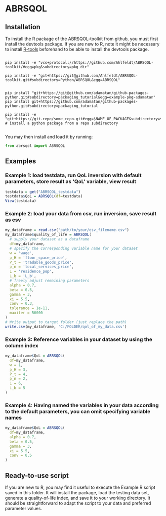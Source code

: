 
# ABRSQOL


## Installation
To install the R package of the ABRSQOL-toolkit from github, you must first install the devtools package. 
If you are new to R, note it might be necessary to install [R-tools](https://cran.r-project.org/bin/windows/Rtools/) beforehand to be able to install the devtools package. 

```console

pip install -e "vcs+protocol://https://github.com/Ahlfeldt/ABRSQOL-toolkit/#egg=pkg&subdirectory=pkg_dir"

pip install -e "git+https://git@github.com/Ahlfeldt/ABRSQOL-toolkit.git#subdirectory=Python/ABRSQOL&egg=ABRSQOL"


pip install "git+https://git@github.com/adamatan/github-packages-python.git#subdirectory=packaging_tutorial&egg=example-pkg-adamatan"
pip install git+https://github.com/adamatan/github-packages-python.git#subdirectory=packaging_tutorial

pip install -e "git+https://git.repo/some_repo.git#egg=$NAME_OF_PACKAGE&subdirectory=$SUBDIR_IN_REPO" # install a python package from a repo subdirectory


```
You may then install and load it by running:
```python
from abrsqol import ABRSQOL
```

## Examples
### Example 1: load testdata, run QoL inversion with default parameters, store result as 'QoL' variable, view result
``` r
testdata = get("ABRSQOL_testdata")
testdata$QoL = ABRSQOL(df=testdata)
View(testdata)
```

### Example 2: load your data from csv, run inversion, save result as csv
``` r
my_dataframe = read.csv("path/to/your/csv_filename.csv")
my_dataframe$quality_of_life = ABRSQOL(
  # supply your dataset as a dataframe
  df=my_dataframe,
  # specify the corresponding variable name for your dataset
  w = 'wage',
  p_H = 'floor_space_price',
  P_t = 'tradable_goods_price',
  p_n = 'local_services_price',
  L = 'residence_pop',
  L_b = 'L_b',
  # freely adjust remaining parameters
  alpha = 0.7,
  beta = 0.5,
  gamma = 3,
  xi = 5.5,
  conv = 0.3,
  tolerance = 1e-11,
  maxiter = 50000
)
# Write output to target folder (just replace the path)
write.csv(my_dataframe, 'C:/FOLDER/qol_of_my_data.csv')
```

### Example 3: Reference variables in your dataset by using the column index
``` r
my_dataframe$QoL = ABRSQOL(
  df=my_dataframe,
  w = 1,
  p_H = 3,
  P_t = 4,
  p_n = 2,
  L = 6,
  L_b = 5
)
```

### Example 4: Having named the variables in your data according to the default parameters, you can omit specifying variable names
``` r
my_dataframe$QoL = ABRSQOL(
  df=my_dataframe,
  alpha = 0.7,
  beta = 0.5,
  gamma = 3,
  xi = 5.5,
  conv = 0.5
)
```

## Ready-to-use script

If you are new to R, you may find it useful to execute the Example.R script saved in this folder. It will install the package, load the testing data set, generate a quality-of-life index, and save it to your working directory.  It should be straightforward to adapt the script to your data and preferred parameter values.
